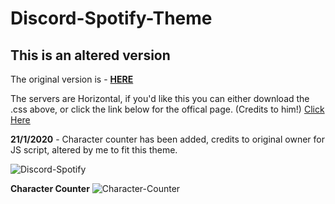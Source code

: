 # Discord-Spotify-Theme


## This is an altered version
The original version is - [**HERE**](https://github.com/CapnKitten/Spotify-Discord)

The servers are Horizontal, if you'd like this you can either download the .css above, or click the link below for the offical page.
(Credits to him!)
[Click Here](https://betterdiscordlibrary.com/themes/Horizontal%20Serverlist)

**21/1/2020** - Character counter has been added, credits to original owner for JS script, altered by me to fit this theme.


![Discord-Spotify](https://i.imgur.com/Yz5iZcC.png "Meme")

**Character Counter**
![Character-Counter](https://i.imgur.com/pZU0KgM.png)
